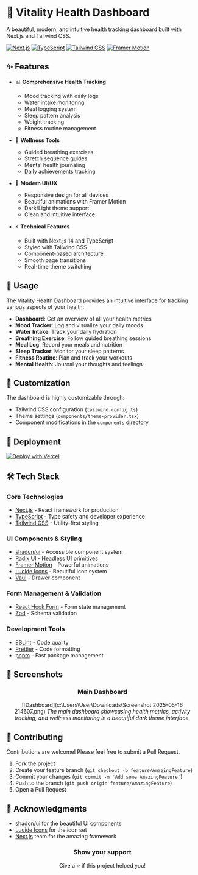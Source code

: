 # 🌟 Vitality Health Dashboard

A beautiful, modern, and intuitive health tracking dashboard built with Next.js and Tailwind CSS.

[![Next.js](https://img.shields.io/badge/Next.js-14-black?style=for-the-badge&logo=next.js)](https://nextjs.org/)
[![TypeScript](https://img.shields.io/badge/TypeScript-5.0-blue?style=for-the-badge&logo=typescript)](https://www.typescriptlang.org/)
[![Tailwind CSS](https://img.shields.io/badge/Tailwind_CSS-3.0-38B2AC?style=for-the-badge&logo=tailwind-css)](https://tailwindcss.com/)
[![Framer Motion](https://img.shields.io/badge/Framer_Motion-10.0-ff69b4?style=for-the-badge&logo=framer)](https://www.framer.com/motion/)

</div>

## ✨ Features

- 📊 **Comprehensive Health Tracking**
  - Mood tracking with daily logs
  - Water intake monitoring
  - Meal logging system
  - Sleep pattern analysis
  - Weight tracking
  - Fitness routine management

- 🧘 **Wellness Tools**
  - Guided breathing exercises
  - Stretch sequence guides
  - Mental health journaling
  - Daily achievements tracking

- 💫 **Modern UI/UX**
  - Responsive design for all devices
  - Beautiful animations with Framer Motion
  - Dark/Light theme support
  - Clean and intuitive interface

- ⚡ **Technical Features**
  - Built with Next.js 14 and TypeScript
  - Styled with Tailwind CSS
  - Component-based architecture
  - Smooth page transitions
  - Real-time theme switching


## 🎯 Usage

The Vitality Health Dashboard provides an intuitive interface for tracking various aspects of your health:

- **Dashboard**: Get an overview of all your health metrics
- **Mood Tracker**: Log and visualize your daily moods
- **Water Intake**: Track your daily hydration
- **Breathing Exercise**: Follow guided breathing sessions
- **Meal Log**: Record your meals and nutrition
- **Sleep Tracker**: Monitor your sleep patterns
- **Fitness Routine**: Plan and track your workouts
- **Mental Health**: Journal your thoughts and feelings

## 🎨 Customization

The dashboard is highly customizable through:

- Tailwind CSS configuration (`tailwind.config.ts`)
- Theme settings (`components/theme-provider.tsx`)
- Component modifications in the `components` directory

## 🚀 Deployment

[![Deploy with Vercel](https://vercel.com/button)](https://vercel.com/new/clone?repository-url=https://github.com/yourusername/health-dashboard)

## 🛠️ Tech Stack

### Core Technologies
- [Next.js](https://nextjs.org/) - React framework for production
- [TypeScript](https://www.typescriptlang.org/) - Type safety and developer experience
- [Tailwind CSS](https://tailwindcss.com/) - Utility-first styling

### UI Components & Styling
- [shadcn/ui](https://ui.shadcn.com/) - Accessible component system
- [Radix UI](https://www.radix-ui.com/) - Headless UI primitives
- [Framer Motion](https://www.framer.com/motion/) - Powerful animations
- [Lucide Icons](https://lucide.dev/) - Beautiful icon system
- [Vaul](https://vaul.emilkowal.ski/) - Drawer component

### Form Management & Validation
- [React Hook Form](https://react-hook-form.com/) - Form state management
- [Zod](https://zod.dev/) - Schema validation

### Development Tools
- [ESLint](https://eslint.org/) - Code quality
- [Prettier](https://prettier.io/) - Code formatting
- [pnpm](https://pnpm.io/) - Fast package management

## 📱 Screenshots

<div align="center">

### Main Dashboard
![Dashboard](c:\Users\User\Downloads\Screenshot 2025-05-16 214607.png)
*The main dashboard showcasing health metrics, activity tracking, and wellness monitoring in a beautiful dark theme interface.*

</div>

## 🤝 Contributing

Contributions are welcome! Please feel free to submit a Pull Request.

1. Fork the project
2. Create your feature branch (`git checkout -b feature/AmazingFeature`)
3. Commit your changes (`git commit -m 'Add some AmazingFeature'`)
4. Push to the branch (`git push origin feature/AmazingFeature`)
5. Open a Pull Request

## 👏 Acknowledgments

- [shadcn/ui](https://ui.shadcn.com/) for the beautiful UI components
- [Lucide Icons](https://lucide.dev/) for the icon set
- [Next.js](https://nextjs.org/) team for the amazing framework

<div align="center">

### Show your support

Give a ⭐️ if this project helped you!

</div>
